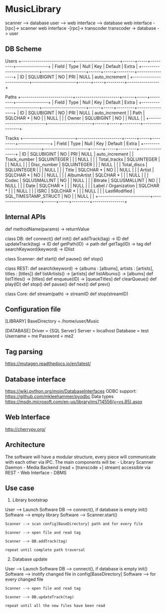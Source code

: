 # MusicLibrary

scanner --> database
user --> web interface --> database
web interface -[rpc]-> scanner
web interface -[rpc]-> transcoder
transcoder -> database -> user

## DB Scheme


Users
+--------------------------+----------------------+------+-----+---------+----------------+
| Field                    | Type                 | Null | Key | Default | Extra          |
+--------------------------+----------------------+------+-----+---------+----------------+
| ID                       | SQLUBIGINT           | NO   | PRI | NULL    | auto_increment |
+--------------------------+----------------------+------+-----+---------+----------------+

Paths
+--------------------------+----------------------+------+-----+---------+----------------+
| Field                    | Type                 | Null | Key | Default | Extra          |
+--------------------------+----------------------+------+-----+---------+----------------+
| ID                       | SQLUBIGINT           | NO   | PRI | NULL    | auto_increment |
| Path                     | SQLCHAR *            | NO   |     | NULL    |                |
| Owner                    | SQLUBIGINT           | NO   |     | NULL    |                |
+--------------------------+----------------------+------+-----+---------+----------------+

Tracks
+--------------------------+----------------------+------+-----+---------+----------------+
| Field                    | Type                 | Null | Key | Default | Extra          |
+--------------------------+----------------------+------+-----+---------+----------------+
| ID                       | SQLUBIGINT           | NO   | PRI | NULL    | auto_increment |
| Track_number             | SQLUINTEGER          |      |     | NULL    |                |
| Total_tracks             | SQLUINTEGER          |      |     | NULL    |                |
| Disc_number              | SQLUINTEGER          |      |     | NULL    |                |
| Total_discs              | SQLUINTEGER          |      |     | NULL    |                |
| Title                    | SQLCHAR *            | NO   |     | NULL    |                |
| Artist                   | SQLCHAR *            | NO   |     | NULL    |                |
| AlbumArtist              | SQLCHAR *            |      |     | NULL    |                |
| Codec                    | SQLUSMALLINT         | NO   |     | NULL    |                |
| Bitrate                  | SQLUSMALLINT         | NO   |     | NULL    |                |
| Date                     | SQLCHAR *            |      |     | NULL    |                |
| Label / Organization     | SQLCHAR *            |      |     | NULL    |                |
| ISRC                     | SQLCHAR *            |      |     | NULL    |                |
| LastModified             | SQL_TIMESTAMP_STRUCT | NO   |     | NULL    |                |
+--------------------------+----------------------+------+-----+---------+----------------+

## Internal APIs

def methodName(params) -> returnValue

class DB:
    def connect()
    def init()
    def addTrack(tag) -> ID
    def updateTrack(tag) -> ID
    def getPath(ID) -> path
    def getTag(ID) -> tag
    def searchKeyword(keyword) -> IDlist

class Scanner:
    def start()
    def pause()
    def stop()

class REST:
    def search(keyword) -> {albums : [albums], artists : [artists], titles : [titles]}
    def listArtists() ->  [artists]
    def listAlbums() -> [albums]
    def listTitles() -> [titles]
    def enqueue(ID) -> [queueTitles]
    def clearQueue()
    def play(ID)
    def stop()
    def pause()
    def next()
    def prev()

class Core:
    def stream(path) -> streamID
    def stop(streamID)

## Configuration file

[LIBRARY]
BaseDirectory = /home/user/Music

[DATABASE]
Driver = {SQL Server}
Server = localhost
Database = test
Username = me
Password = me2

##  Tag parsing

https://mutagen.readthedocs.io/en/latest/

## Database interface

https://wiki.python.org/moin/DatabaseInterfaces
ODBC support:
https://github.com/mkleehammer/pyodbc
Data types
https://msdn.microsoft.com/en-us/library/ms714556(v=vs.85).aspx

## Web Interface

http://cherrypy.org/

## Architecture

The software will have a modular structure, every piece will communicate with each other via IPC.
The main components will be:
    - Library Scanner Daemon
    - Media Backend (read + [transcode +] stream) accessible via REST
    - Web Interface
    - DBMS

## Use case

1) Library bootstrap

User --> Launch Software
DB --> connect(), if database is empty init()
Software --> empty library
Software --> Scanner.start()

    Scanner --> scan config[BaseDirectory] path and for every file

    Scanner --> open file and read tag

    Scanner --> DB.addTrack(tag)

    repeat until complete path traversal


2) Database update

User --> Launch Software
DB --> connect(), if database is empty init()
Software --> inotify changed file in config[BaseDirectory]
Software --> for every changed file

    Scanner --> open file and read tag

    Scanner --> DB.updateTrack(tag)

    repeat until all the new files have been read
